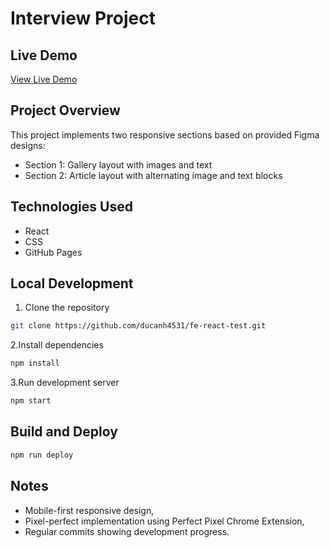 # Interview Project

## Live Demo

[View Live Demo](https://ducanh4531.github.io/fe-react-test)

## Project Overview

This project implements two responsive sections based on provided Figma designs:

- Section 1: Gallery layout with images and text
- Section 2: Article layout with alternating image and text blocks

## Technologies Used

- React
- CSS
- GitHub Pages

## Local Development

1. Clone the repository

```bash
git clone https://github.com/ducanh4531/fe-react-test.git
```

2.Install dependencies

```bash
npm install
```

3.Run development server

```bash
npm start
```

## Build and Deploy

```bash
npm run deploy
```

## Notes

- Mobile-first responsive design,
- Pixel-perfect implementation using Perfect Pixel Chrome Extension,
- Regular commits showing development progress.
